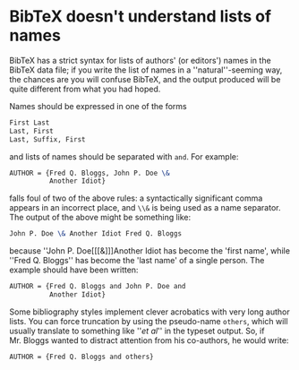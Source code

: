 # BibTeX doesn't understand lists of names

BibTeX has a strict syntax for lists of authors' (or editors')
names in the BibTeX data file; if you write the list of names in a
''natural''-seeming way, the chances are you will confuse BibTeX,
and the output produced will be quite different from what you had
hoped.

Names should be expressed in one of the forms
```latex
First Last
Last, First
Last, Suffix, First
```
and lists of names should be separated with `and`.
For example:
```latex
AUTHOR = {Fred Q. Bloggs, John P. Doe \&
          Another Idiot}
```
falls foul of two of the above rules: a syntactically significant
comma appears in an incorrect place, and `\\&` is being used as a
name separator.  The output of the above might be something like:
```latex
John P. Doe \& Another Idiot Fred Q. Bloggs
```
because ''John P. Doe[[[&]]]Another Idiot has become the 'first name',
while ''Fred Q. Bloggs'' has become the 'last name' of a single
person.  The example should have been written:
```latex
AUTHOR = {Fred Q. Bloggs and John P. Doe and
          Another Idiot}
```
Some bibliography styles implement clever acrobatics with very long
author lists.  You can force truncation by using the pseudo-name
`others`, which will usually translate to something like
''_et al_'' in the typeset output.  So, if Mr.&nbsp;Bloggs wanted to
distract attention from his co-authors, he would write:
```latex
AUTHOR = {Fred Q. Bloggs and others}
```

